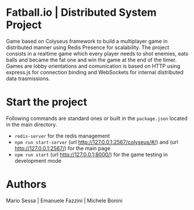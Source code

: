 # Fatball.io | Distributed System Project
Game based on Colyseus framework to build a multiplayer game in distributed manner using Redis Presence for scalability. The project consists in a realtime game which every player needs to shot enemies, eats balls and became the fat one and win the game at the end of the timer. Games are lobby orientations and comunication is based on HTTP using express.js for connection binding and WebSockets for internal distributed data trasmissions. 

# Start the project
Following commands are standard ones or built in the `package.json` located in the main directory. 
- `redis-server` for the redis management
- `npm run start-server` (url http://127.0.0.1:2567/colyseus/#/) and (url http://127.0.0.1:2567/) for the main page
- `npm run start` (url http://127.0.0.1:8000/) for the game testing in development mode

# Authors
Mario Sessa | Emanuele Fazzini | Michele Bonini
